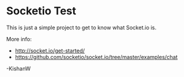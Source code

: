 # Socketio Test
This is just a simple project to get to know what Socket.io is.

More info:
- http://socket.io/get-started/
- https://github.com/socketio/socket.io/tree/master/examples/chat

-KishanW
